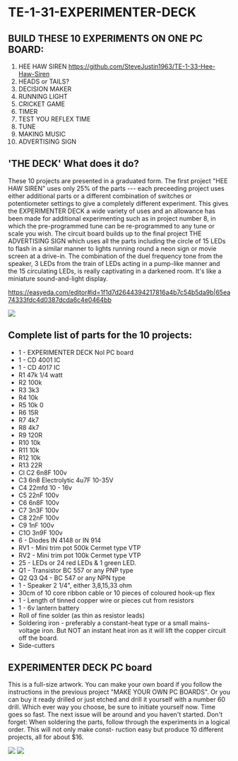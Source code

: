 # TE-1-31-EXPERIMENTER-DECK

## BUILD THESE 10 EXPERIMENTS ON ONE PC BOARD:
1. HEE HAW SIREN https://github.com/SteveJustin1963/TE-1-33-Hee-Haw-Siren
2. HEADS or TAILS?
3. DECISION MAKER
4. RUNNING LIGHT
5. CRICKET GAME
6. TIMER
7. TEST YOU REFLEX TIME 
8. TUNE
9. MAKING MUSIC 
10. ADVERTISING SIGN 

## 'THE DECK' What does it do?
These 10 projects are presented in a graduated form. The first project "HEE HAW SIREN" uses only 25% of the parts --- each preceeding project uses either additional parts or a different combination of switches or potentiometer settings to give a completely different experiment. This gives the EXPERIMENTER DECK a wide variety of uses and an allowance has been made for additional experimenting such as  in project number 8, in which the pre-programmed tune can be re-programmed to any tune or scale you wish. The circuit board builds up to the final project THE ADVERTISING SIGN which uses all the parts including the circle of 15 LEDs to flash in a similar manner to lights running round a neon sign or movie screen at a drive-in. The combination of the duel frequency tone from the speaker, 3 LEDs from the train of LEDs acting in a pump-like manner and the 15 circulating LEDs, is really captivating in a darkened room. It's like a miniature sound-and-light display.

https://easyeda.com/editor#id=1f1d7d2644394217816a4b7c54b5da9b|65ea74333fdc4d0387dcda6c4e0464bb

![](https://github.com/SteveJustin1963/TE-1-31-EXPERIMENTER-DECK/blob/master/deck-cct.png)

## Complete list of parts for the 10 projects:
* 1 - EXPERIMENTER DECK Nol PC board
* 1 - CD 4001 IC
* 1 - CD 4017 IC
* R1 47k 1/4 watt
* R2 100k
* R3 3k3
* R4 10k
* R5 10k 0
* R6 15R
* R7 4k7
* R8 4k7
* R9 120R
* R10 10k
* R11 10k
* R12 10k
* R13 22R
* Cl C2 6n8F 100v 
* C3 6n8 Electrolytic 4u7F 10-35V
* C4 22mfd 10 - 16v
* C5 22nF 100v
* C6 6n8F 100v
* C7 3n3F 100v
* C8 22nF 100v
* C9 1nF 100v
* C1O 3n9F 100v
* 6 - Diodes IN 4148 or IN 914
* RV1 - Mini trim pot 500k Cermet type VTP
* RV2 - Mini trim pot 100k Cermet type VTP
* 25 - LEDs or 24 red LEDs & 1 green LED.
* Q1 - Transistor BC 557 or any PNP type
* Q2 Q3 Q4 - BC 547 or any NPN type
* 1 - Speaker 2 1/4", either 3,8,15,33 ohm
* 30cm of 10 core ribbon cable or 10 pieces of coloured hook-up flex
* 1 - Length of tinned copper wire or pieces cut from resistors
* 1 - 6v lantern battery
* Roll of fine solder (as thin as resistor leads)
* Soldering iron - preferably a constant-heat type or a small mains-voltage iron. But NOT an instant heat iron as it will lift the copper circuit off the board.
* Side-cutters 

## EXPERIMENTER DECK PC board
This is a full-size artwork. You can make your own board if you follow the instructions in the previous project "MAKE YOUR OWN PC BOARDS". Or you can buy it ready drilled or just etched and drill it yourself with a number 60 drill. Which ever way you choose, be sure to initiate yourself now. Time goes so fast. The next issue will be around and you haven't started. Don't forget: When soldering the parts, follow through the experiments in a logical order. This will not only make const- ruction easy but produce 10 different projects, all for about $16. 

![](https://github.com/SteveJustin1963/TE-1-31-EXPERIMENTER-DECK/blob/master/pcb.png)
![](https://github.com/SteveJustin1963/TE-1-31-EXPERIMENTER-DECK/blob/master/coke.png)

